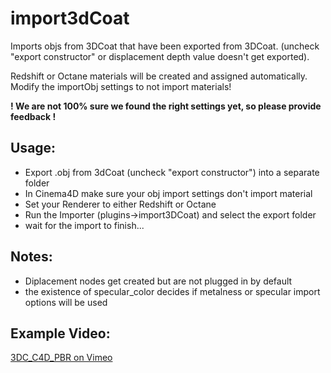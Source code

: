 # import3dCoat

Imports objs from 3DCoat that have been exported from 3DCoat. 
(uncheck "export constructor" or displacement depth value doesn't get exported).

Redshift or Octane materials will be created and assigned automatically.
Modify the importObj settings to not import materials!

**! We are not 100% sure we found the right settings yet, so please provide feedback !**

## Usage:
* Export .obj from 3dCoat (uncheck "export constructor") into a separate folder
* In Cinema4D make sure your obj import settings don't import material
* Set your Renderer to either Redshift or Octane
* Run the Importer (plugins->import3DCoat) and select the export folder
* wait for the import to finish...

## Notes:
* Diplacement nodes get created but are not plugged in by default
* the existence of specular_color decides if metalness or specular import options will be used

## Example Video:
[3DC_C4D_PBR on Vimeo](https://vimeo.com/280255790)
